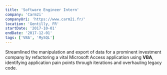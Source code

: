 ```yaml
---
title: 'Software Engineer Intern'
company: 'Carm2i'
companyUri: 'https://www.carm2i.fr/'
location: 'Gentilly, FR'
startDate: '2017-10-01'
endDate: '2017-12-01'
tags: ['VBA', 'MySQL']
---
```


Streamlined the manipulation and export of data for a prominent investment company by refactoring a vital Microsoft Access application using **VBA**, identifying application pain points through iterations and overhauling legacy code.
